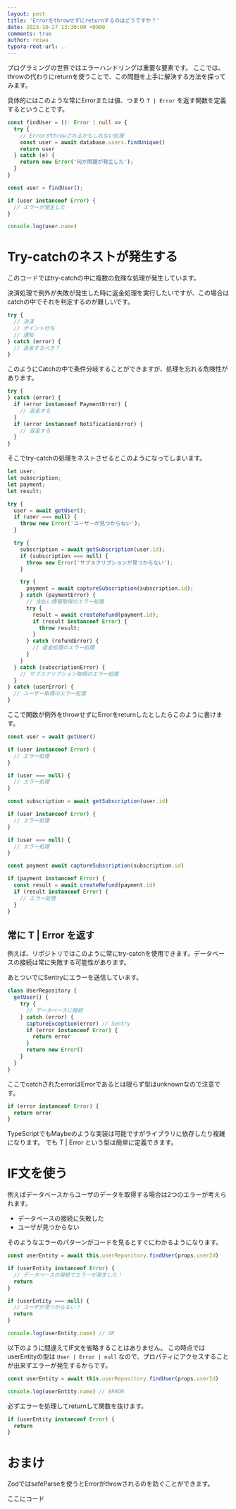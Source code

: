 ```yaml
---
layout: post
title: 'Errorをthrowせずにreturnするのはどうですか？'
date: 2023-10-27 13:30:00 +0900
comments: true
author: reiwa
typora-root-url: ..
---
```


プログラミングの世界ではエラーハンドリングは重要な要素です。
ここでは、throwの代わりにreturnを使うことで、この問題を上手に解決する方法を探ってみます。

具体的にはこのような常にErrorまたは値、つまり `T | Error` を返す関数を定義するということです。

```ts
const findUser = (): Error | null => {
  try {
    // Errorがthrowされるかもしれない処理
    const user = await database.users.findUnique()
    return user
  } catch (e) {
    return new Error('何か問題が発生した');
  }
}

const user = findUser();

if (user instanceof Error) {
  // エラーが発生した
}

console.log(user.name)
```

# Try-catchのネストが発生する

このコードではtry-catchの中に複数の危険な処理が発生しています。

決済処理で例外が失敗が発生した時に返金処理を実行したいですが、この場合はcatchの中でそれを判定するのが難しいです。

```ts
try {
  // 決済
  // ポイント付与
  // 通知
} catch (error) {
  // 返金するべき？
}
```

このようにCatchの中で条件分岐することができますが、処理を忘れる危険性があります。

```ts
try {
} catch (error) {
  if (error instanceof PaymentError) {
    // 返金する
  }
  if (error instanceof NotificationError) {
    // 返金する
  }
}
```

そこでtry-catchの処理をネストさせるとこのようになってしまいます。

```ts
let user;
let subscription;
let payment;
let result;

try {
  user = await getUser();
  if (user === null) {
    throw new Error('ユーザーが見つからない');
  }

  try {
    subscription = await getSubscription(user.id);
    if (subscription === null) {
      throw new Error('サブスクリプションが見つからない');
    }

    try {
      payment = await captureSubscription(subscription.id);
    } catch (paymentError) {
      // 支払い情報取得のエラー処理
      try {
        result = await createRefund(payment.id);
        if (result instanceof Error) {
          throw result;
        }
      } catch (refundError) {
        // 返金処理のエラー処理
      }
    }
  } catch (subscriptionError) {
    // サブスクリプション取得のエラー処理
  }
} catch (userError) {
  // ユーザー取得のエラー処理
}
```

ここで関数が例外をthrowせずにErrorをreturnしたとしたらこのように書けます。

```ts
const user = await getUser()

if (user instanceof Error) {
  // エラー処理
}

if (user === null) {
  // エラー処理
}

const subscription = await getSubscription(user.id)

if (user instanceof Error) {
  // エラー処理
}

if (user === null) {
  // エラー処理
}

const payment await captureSubscription(subscription.id)

if (payment instanceof Error) {
  const result = await createRefund(payment.id)
  if (result instanceof Error) {
    // エラー処理
  }
}
```

## 常に T | Error を返す

例えば、リポジトリではこのように常にtry-catchを使用できます。データベースの接続は常に失敗する可能性があります。

あとついでにSentryにエラーを送信しています。

```ts
class UserRepository {
  getUser() {
    try {
      // データベースに接続
    } catch (error) {
      captureException(error) // Sentry
      if (error instanceof Error) {
        return error
      }
      return new Error()
    }
  }
}
```

ここでcatchされたerrorはErrorであるとは限らず型はunknownなので注意です。

```ts
if (error instanceof Error) {
  return error
}
```

TypeScriptでもMaybeのような実装は可能ですがライブラリに依存したり複雑になります。
でも T | Error という型は簡単に定義できます。

# IF文を使う

例えばデータベースからユーザのデータを取得する場合は2つのエラーが考えられます。

- データベースの接続に失敗した
- ユーザが見つからない

そのようなエラーのパターンがコードを見るとすぐにわかるようになります。

```ts
const userEntity = await this.userRepository.findUser(props.userId)

if (userEntity instanceof Error) {
  // データベースの接続でエラーが発生した！
  return
}

if (userEntity === null) {
  // ユーザが見つからない！
  return
}

console.log(userEntity.name) // OK
```

以下のように間違えてIF文を省略することはありません。
この時点ではuserEntityの型は `User | Error | null` なので、プロパティにアクセスすることが出来ずエラーが発生するからです。

```ts
const userEntity = await this.userRepository.findUser(props.userId)

console.log(userEntity.name) // ERROR
```

必ずエラーを処理してreturnして関数を抜けます。

```ts
if (userEntity instanceof Error) {
  return
}
```

# おまけ

ZodではsafeParseを使うとErrorがthrowされるのを防ぐことができます。

ここにコード